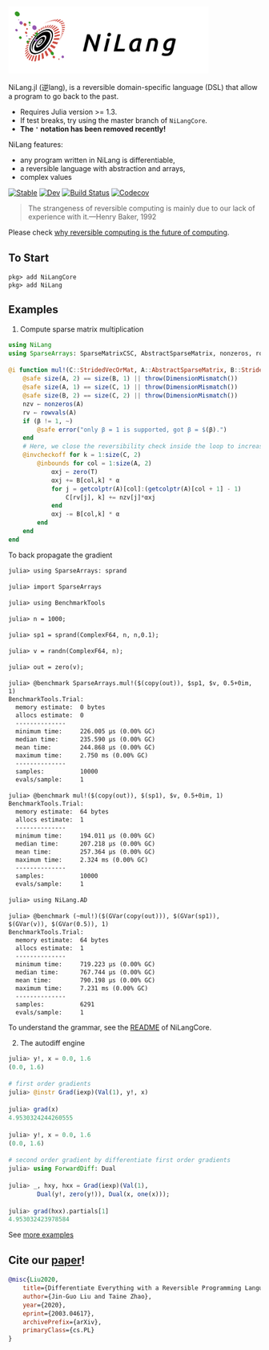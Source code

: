 
<img src="docs/src/asset/logo3.png" width=400px/>

NiLang.jl (逆lang), is a reversible domain-specific language (DSL) that allow a program to go back to the past.

* Requires Julia version >= 1.3.
* If test breaks, try using the master branch of `NiLangCore`.
* **The `'` notation has been removed recently!**


NiLang features:

* any program written in NiLang is differentiable,
* a reversible language with abstraction and arrays,
* complex values

[![Stable](https://img.shields.io/badge/docs-stable-blue.svg)](https://GiggleLiu.github.io/NiLang.jl/stable)
[![Dev](https://img.shields.io/badge/docs-dev-blue.svg)](https://GiggleLiu.github.io/NiLang.jl/dev)
[![Build Status](https://travis-ci.com/GiggleLiu/NiLang.jl.svg?branch=master)](https://travis-ci.com/GiggleLiu/NiLang.jl)
[![Codecov](https://codecov.io/gh/GiggleLiu/NiLang.jl/branch/master/graph/badge.svg)](https://codecov.io/gh/GiggleLiu/NiLang.jl)

> The strangeness of reversible computing is mainly due to
> our lack of experience with it.—Henry Baker, 1992

Please check [why reversible computing is the future of computing](https://giggleliu.github.io/NiLang.jl/dev/why/).

## To Start
```
pkg> add NiLangCore
pkg> add NiLang
```

## Examples
1. Compute sparse matrix multiplication

```julia
using NiLang
using SparseArrays: SparseMatrixCSC, AbstractSparseMatrix, nonzeros, rowvals, getcolptr

@i function mul!(C::StridedVecOrMat, A::AbstractSparseMatrix, B::StridedVector{T}, α::Number, β::Number) where T
    @safe size(A, 2) == size(B, 1) || throw(DimensionMismatch())
    @safe size(A, 1) == size(C, 1) || throw(DimensionMismatch())
    @safe size(B, 2) == size(C, 2) || throw(DimensionMismatch())
    nzv ← nonzeros(A)
    rv ← rowvals(A)
    if (β != 1, ~)
        @safe error("only β = 1 is supported, got β = $(β).")
    end
    # Here, we close the reversibility check inside the loop to increase performance
    @invcheckoff for k = 1:size(C, 2)
        @inbounds for col = 1:size(A, 2)
            αxj ← zero(T)
            αxj += B[col,k] * α
            for j = getcolptr(A)[col]:(getcolptr(A)[col + 1] - 1)
                C[rv[j], k] += nzv[j]*αxj
            end
            αxj -= B[col,k] * α
        end
    end
end
```

To back propagate the gradient
```
julia> using SparseArrays: sprand

julia> import SparseArrays

julia> using BenchmarkTools

julia> n = 1000;

julia> sp1 = sprand(ComplexF64, n, n,0.1);

julia> v = randn(ComplexF64, n);

julia> out = zero(v);

julia> @benchmark SparseArrays.mul!($(copy(out)), $sp1, $v, 0.5+0im, 1)
BenchmarkTools.Trial: 
  memory estimate:  0 bytes
  allocs estimate:  0
  --------------
  minimum time:     226.005 μs (0.00% GC)
  median time:      235.590 μs (0.00% GC)
  mean time:        244.868 μs (0.00% GC)
  maximum time:     2.750 ms (0.00% GC)
  --------------
  samples:          10000
  evals/sample:     1

julia> @benchmark mul!($(copy(out)), $(sp1), $v, 0.5+0im, 1)
BenchmarkTools.Trial: 
  memory estimate:  64 bytes
  allocs estimate:  1
  --------------
  minimum time:     194.011 μs (0.00% GC)
  median time:      207.218 μs (0.00% GC)
  mean time:        257.364 μs (0.00% GC)
  maximum time:     2.324 ms (0.00% GC)
  --------------
  samples:          10000
  evals/sample:     1

julia> using NiLang.AD

julia> @benchmark (~mul!)($(GVar(copy(out))), $(GVar(sp1)), $(GVar(v)), $(GVar(0.5)), 1)
BenchmarkTools.Trial: 
  memory estimate:  64 bytes
  allocs estimate:  1
  --------------
  minimum time:     719.223 μs (0.00% GC)
  median time:      767.744 μs (0.00% GC)
  mean time:        790.198 μs (0.00% GC)
  maximum time:     7.231 ms (0.00% GC)
  --------------
  samples:          6291
  evals/sample:     1
```

To understand the grammar, see the [README](https://github.com/GiggleLiu/NiLangCore.jl) of NiLangCore.

2. The autodiff engine

```julia
julia> y!, x = 0.0, 1.6
(0.0, 1.6)

# first order gradients
julia> @instr Grad(iexp)(Val(1), y!, x)

julia> grad(x)
4.9530324244260555

julia> y!, x = 0.0, 1.6
(0.0, 1.6)

# second order gradient by differentiate first order gradients
julia> using ForwardDiff: Dual

julia> _, hxy, hxx = Grad(iexp)(Val(1), 
        Dual(y!, zero(y!)), Dual(x, one(x)));

julia> grad(hxx).partials[1]
4.953032423978584
```

See [more examples](examples/)

## Cite our [paper](https://arxiv.org/abs/2003.04617)!

```bibtex
@misc{Liu2020,
    title={Differentiate Everything with a Reversible Programming Language},
    author={Jin-Guo Liu and Taine Zhao},
    year={2020},
    eprint={2003.04617},
    archivePrefix={arXiv},
    primaryClass={cs.PL}
}
```

